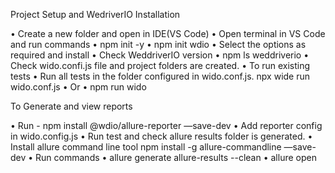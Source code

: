 Project Setup and WedriverIO Installation

•	Create a new folder and open in IDE(VS Code)
•	Open terminal  in VS Code and run commands
•	npm init -y
•	npm init wdio
•	Select the options as required and install
•	Check WeddriverIO version 
•	npm ls weddriverio
•	Check wido.confi.js file and project folders are created.
•	To run existing tests
•	Run all tests in the folder configured in wido.conf.js.  npx wide run wido.conf.js
•	Or 
•	npm run wido

To Generate and view reports

•	Run - npm install @wdio/allure-reporter —save-dev
•	Add reporter config in wido.config.js
•	Run test and check allure results folder is generated.
•	Install allure command line tool npm install -g allure-commandline —save-dev
•	Run commands
•	allure generate allure-results --clean
•	allure open
